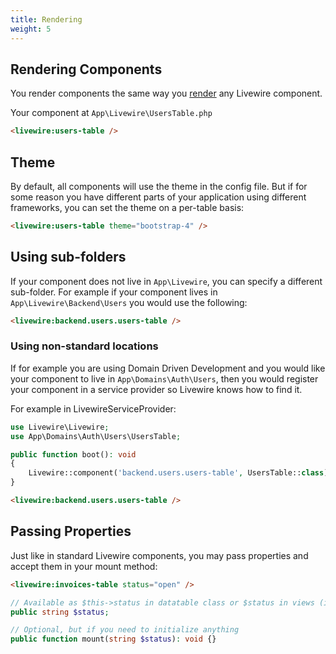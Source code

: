 ```yaml
---
title: Rendering
weight: 5
---
```


## Rendering Components

You render components the same way you [render](https://laravel-livewire.com/docs/2.x/rendering-components) any Livewire component.

Your component at `App\Livewire\UsersTable.php`

```html
<livewire:users-table />
```

## Theme

By default, all components will use the theme in the config file. But if for some reason you have different parts of your application using different frameworks, you can set the theme on a per-table basis:


```html
<livewire:users-table theme="bootstrap-4" />
```

## Using sub-folders

If your component does not live in `App\Livewire`, you can specify a different sub-folder. For example if your component lives in `App\Livewire\Backend\Users` you would use the following:

```html
<livewire:backend.users.users-table />
```

### Using non-standard locations

If for example you are using Domain Driven Development and you would like your component to live in `App\Domains\Auth\Users`, then you would register your component in a service provider so Livewire knows how to find it.

For example in LivewireServiceProvider:

```php
use Livewire\Livewire;
use App\Domains\Auth\Users\UsersTable;

public function boot(): void
{
    Livewire::component('backend.users.users-table', UsersTable::class);
}
```

```html
<livewire:backend.users.users-table />
```

## Passing Properties

Just like in standard Livewire components, you may pass properties and accept them in your mount method:

```html
<livewire:invoices-table status="open" />
```

```php
// Available as $this->status in datatable class or $status in views (if necessary)
public string $status;

// Optional, but if you need to initialize anything
public function mount(string $status): void {}
```
